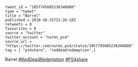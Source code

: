 ```
tweet_id = "1057745605236346880"
type = "tweet"
title = "Barrel"
published = 2018-10-31T21:26:18Z
retweets = 0
favourites = 0
source = "twitter"
twitter_account = "norms_ps4"
source_url = "https://twitter.com/norms_ps4/status/1057745605236346880"
tag = [ "ps4share", "reddeadredemption",]
```

Barrel [#RedDeadRedemption](/tags/reddeadredemption/) [#PS4share](/tags/ps4share/)

<p class='image'><img src='http://mnf.m17s.net/2018/10/31/Dq3eBYAXgAUXnGA.jpg' alt=''></p>

